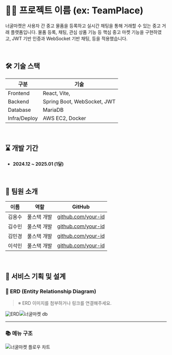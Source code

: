 # 🧑‍💻 프로젝트 이름 (ex: TeamPlace)

너굴마켓은 사용자 간 중고 물품을 등록하고 실시간 채팅을 통해 거래할 수 있는 중고 거래 플랫폼입니다.
물품 등록, 채팅, 관심 상품 기능 등 핵심 중고 마켓 기능을 구현하였고,
JWT 기반 인증과 WebSocket 기반 채팅, 등을 적용했습니다.

<br/>

## 🛠 기술 스택

| 구분         | 기술 |
|--------------|------|
| Frontend     | React, Vite,  |
| Backend      | Spring Boot, WebSocket, JWT |
| Database     | MariaDB |
| Infra/Deploy | AWS EC2, Docker|

<br/>

## ⌛ 개발 기간

- **2024.12 ~ 2025.01 (1달)**

<br/>

## 👥 팀원 소개

| 이름     | 역할           | GitHub |
|----------|----------------|--------|
| 김용수 | 풀스택 개발 | [github.com/your-id](https://github.com/Qortn4925) |
| 김수민 | 풀스택 개발 | [github.com/your-id](https://github.com/your-id) |
| 김민경 | 풀스택 개발 | [github.com/your-id](https://github.com/your-id) |
| 이석민 | 풀스택 개발 | [github.com/your-id](https://github.com/your-id) |

<br/>

## 🧩 서비스 기획 및 설계

### 📌 ERD (Entity Relationship Diagram)

> ※ ERD 이미지를 첨부하거나 링크를 연결해주세요.

![ERD](https://your-image-url.com/erd.png)![너굴마켓 db](https://github.com/user-attachments/assets/1a8394b3-ac06-4531-ac04-b3cce38c9ba5)


---

### 📚 메뉴 구조

![너굴마켓 플로우 차트](https://github.com/user-attachments/assets/e4f51ee8-1e7d-46ba-b82f-2dfc4a40b917)

